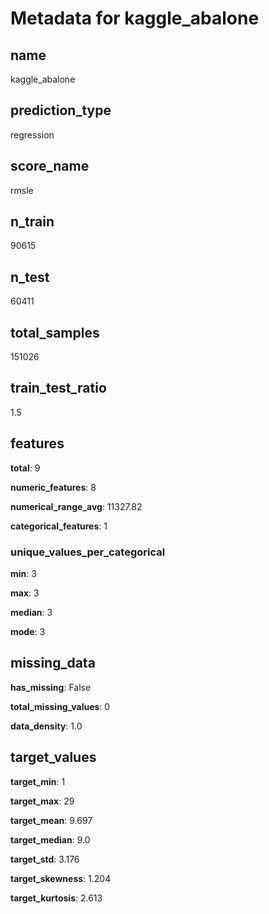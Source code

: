 # Metadata for kaggle_abalone

## name

kaggle_abalone

## prediction_type

regression

## score_name

rmsle

## n_train

90615

## n_test

60411

## total_samples

151026

## train_test_ratio

1.5

## features

**total**: 9

**numeric_features**: 8

**numerical_range_avg**: 11327.82

**categorical_features**: 1

### unique_values_per_categorical

**min**: 3

**max**: 3

**median**: 3

**mode**: 3

## missing_data

**has_missing**: False

**total_missing_values**: 0

**data_density**: 1.0

## target_values

**target_min**: 1

**target_max**: 29

**target_mean**: 9.697

**target_median**: 9.0

**target_std**: 3.176

**target_skewness**: 1.204

**target_kurtosis**: 2.613

